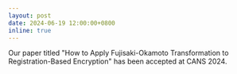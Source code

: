 ```yaml
---
layout: post
date: 2024-06-19 12:00:00+0800
inline: true
---
```


Our paper titled "How to Apply Fujisaki-Okamoto Transformation to Registration-Based Encryption" has been accepted at CANS 2024.
